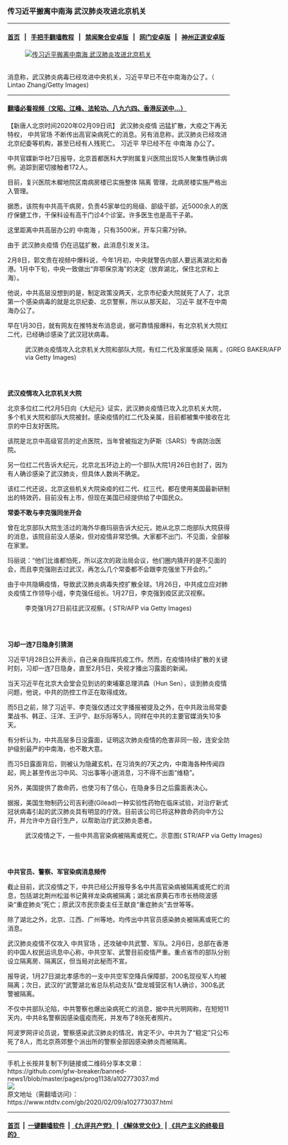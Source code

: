 ### 传习近平搬离中南海 武汉肺炎攻进北京机关
------------------------

#### [首页](https://github.com/gfw-breaker/banned-news1/blob/master/README.md) &nbsp;&nbsp;|&nbsp;&nbsp; [手把手翻墙教程](https://github.com/gfw-breaker/guides/wiki) &nbsp;&nbsp;|&nbsp;&nbsp; [禁闻聚合安卓版](https://github.com/gfw-breaker/bn-android) &nbsp;&nbsp;|&nbsp;&nbsp; [网门安卓版](https://github.com/oGate2/oGate) &nbsp;&nbsp;|&nbsp;&nbsp; [神州正道安卓版](https://github.com/SzzdOgate/update) 



<div><div class="featured_image">
 <a href="https://i.ntdtv.com/assets/uploads/2020/02/p9159371a822991100.jpg" target="_blank">
  <figure>
   <img alt="传习近平搬离中南海 武汉肺炎攻进北京机关" src="https://i.ntdtv.com/assets/uploads/2020/02/p9159371a822991100-800x450.jpg"/>
  </figure><br/>
 </a>
 <span class="caption">
  消息称，武汉肺炎病毒已经攻进中央机关，习近平早已不在中南海办公了。（ Lintao Zhang/Getty Images)
 </span>
</div>
</div><hr/>

#### [翻墙必看视频（文昭、江峰、法轮功、八九六四、香港反送中...）](https://github.com/gfw-breaker/banned-news1/blob/master/pages/link3.md)

<div><div class="post_content" itemprop="articleBody">
 <p>
  【新唐人北京时间2020年02月09日讯】
  <ok href="https://www.ntdtv.com/gb/442749.htm">
   武汉肺炎疫情
  </ok>
  迅猛扩散，大疫之下再无特权，
  <ok href="https://www.ntdtv.com/gb/中共官场.htm">
   中共官场
  </ok>
  不断传出高官染病死亡的消息。另有消息称，武汉肺炎已经攻进北京纪委等机构，甚至已经有人残死亡。
  <ok href="https://www.ntdtv.com/gb/习近平.htm">
   习近平
  </ok>
  早已经不在
  <ok href="https://www.ntdtv.com/gb/中南海.htm">
   中南海
  </ok>
  办公了。
 </p>
 <p>
  中共官媒新华社7日报导，北京首都医科大学附属复兴医院出现15人聚集性确诊病例。追踪到密切接触者172人。
 </p>
 <p>
  目前，复兴医院木樨地院区南病房楼已实施整体
  <ok href="https://www.ntdtv.com/gb/隔离.htm">
   隔离
  </ok>
  管理，北病房楼实施严格出入管理。
 </p>
 <p>
  据悉，该院有中共高干病房，负责45家单位的局级、部级干部，近5000余人的医疗保健工作，干保科设有高干门诊4个诊室。许多医生也是高干子弟。
 </p>
 <p>
  这里距离中共高层办公的
  <ok href="https://www.ntdtv.com/gb/中南海.htm">
   中南海
  </ok>
  ，只有3500米，开车只需7分钟。
 </p>
 <p>
  由于
  <ok href="https://www.ntdtv.com/gb/442749.htm">
   武汉肺炎疫情
  </ok>
  仍在迅猛扩散，此消息引发关注。
 </p>
 <p>
  2月8日，郭文贵在视频中爆料说，今年1月初，中央就警告内部人要远离湖北和香港。1月中下旬，中央一致做出“弃鄂保京海”的决定（放弃湖北，保住北京和上海）。
 </p>
 <p>
  他说，中共高层没想到的是，制定政策没两天，北京市纪委大院就死了人了，北京第一个感染病毒的就是北京纪委、北京警察，所以从那天起，
  <ok href="https://www.ntdtv.com/gb/习近平.htm">
   习近平
  </ok>
  就不在中南海办公了。
 </p>
 <p>
  早在1月30日，就有网友在推特发布消息说，据可靠情报爆料，有北京机关大院红二代，已经确诊感染了武汉冠状病毒。
 </p>
 <figure class="wp-caption alignnone" id="attachment_102770498" style="width: 600px">
  <ok href="https://i.ntdtv.com/assets/uploads/2020/02/GettyImages-1198714958.jpg">
   <img alt="" class="size-medium wp-image-102770498" src="https://i.ntdtv.com/assets/uploads/2020/02/GettyImages-1198714958-600x338.jpg"/>
  </ok>
  <br/><figcaption class="wp-caption-text">
   武汉肺炎疫情攻入北京机关大院和部队大院，有红二代及家属感染
   <ok href="https://www.ntdtv.com/gb/隔离.htm">
    隔离
   </ok>
   。(GREG BAKER/AFP via Getty Images)
  </figcaption><br/>
 </figure><br/>
 <p>
  <strong>
   武汉疫情攻入北京机关大院
  </strong>
 </p>
 <p>
  北京多位红二代2月5日向《大纪元》证实，武汉肺炎疫情已攻入北京机关大院，多个机关大院和部队大院被封。感染疫情的红二代及亲属，目前都被集中接收在北京的中日友好医院。
 </p>
 <p>
  该院是北京中高级官员的定点医院，当年曾被指定为萨斯（SARS）专病防治医院。
 </p>
 <p>
  另一位红二代告诉大纪元，北京北五环边上的一个部队大院1月26日也封了，因为有人确诊感染了武汉肺炎，但具体人数尚不确定。
 </p>
 <p>
  该红二代还说，北京这些机关大院染疫的红二代、红三代，都在使用美国最新研制出的特效药，目前没有上市，但现在美国已经提供给了中国民众。
 </p>
 <p>
  <strong>
   常委不敢与李克强同坐开会
  </strong>
 </p>
 <p>
  曾在北京部队大院生活过的海外华裔玛丽告诉大纪元，她从北京二炮部队大院获得的消息，该院目前没人感染，但对疫情非常恐惧。大家都不出门、不见面，全部躲在家里。
 </p>
 <p>
  玛丽说：“他们比谁都怕死，所以这次的政治局会议，他们圈内猜开的是不见面的会，而且李克强刚去过武汉，再怎么几个常委都不会跟李克强坐下开会的。”
 </p>
 <p>
  由于中共隐瞒疫情，导致武汉肺炎病毒失控扩散全球。1月26日，中共成立应对肺炎疫情工作领导小组，李克强任组长。1月27日，李克强到疫区武汉视察。
 </p>
 <figure class="wp-caption alignnone" id="attachment_102762769" style="width: 600px">
  <ok href="https://i.ntdtv.com/assets/uploads/2020/01/GettyImages-1196683990.jpg">
   <img alt="" class="size-medium wp-image-102762769" src="https://i.ntdtv.com/assets/uploads/2020/01/GettyImages-1196683990-600x338.jpg"/>
  </ok>
  <br/><figcaption class="wp-caption-text">
   李克强1月27日前往武汉视察。( STR/AFP via Getty Images)
  </figcaption><br/>
 </figure><br/>
 <p>
  <strong>
   习却一连7日隐身引猜测
  </strong>
 </p>
 <p>
  习近平1月28日公开表示，自己亲自指挥抗疫工作。然而，在疫情持续扩散的关键时刻，习却一连7日隐身，直至2月5日，央视才播出习露面的新闻。
 </p>
 <p>
  当天习近平在北京大会堂会见到访的柬埔寨总理洪森（Hun Sen），谈到肺炎疫情问题，他说，中共的防控工作正在取得成效。
 </p>
 <p>
  而5日之前，除了习近平、李克强仅透过文字播报被提及之外，在中共政治局常委栗战书、韩正、汪洋、王沪宁、赵乐际等5人，同样在中共的主要官媒消失10多天。
 </p>
 <p>
  有分析认为，中共高层多日没露面，证明这次肺炎疫情的危害非同一般，连安全防护级别最严的中南海，也不敢大意。
 </p>
 <p>
  而习5日露面背后，则被认为隐藏玄机，在习消失的7天之内，中南海各种传闻四起，网上甚至传出习中风、习出事等小道消息，习不得不出面“维稳”。
 </p>
 <p>
  另外，美国提供了救命药，也使习有了信心，在隐身多日之后露面表决心。
 </p>
 <p>
  据报，美国生物制药公司吉利德(Gilead)一种实验性药物在临床试验，对治疗新式冠状病毒引起的武汉肺炎具有明显的疗效。目前该公司已将这种救命药向中方公开，并允许中方自行生产，以帮助治疗武汉肺炎患者。
 </p>
 <figure class="wp-caption alignnone" id="attachment_102770593" style="width: 600px">
  <ok href="https://i.ntdtv.com/assets/uploads/2020/02/GettyImages-1198473034-2.jpg">
   <img alt="" class="size-medium wp-image-102770593" src="https://i.ntdtv.com/assets/uploads/2020/02/GettyImages-1198473034-2-600x338.jpg"/>
  </ok>
  <br/><figcaption class="wp-caption-text">
   武汉疫情之下，一些中共高官染病被隔离或死亡。示意图( STR/AFP via Getty Images)
  </figcaption><br/>
 </figure><br/>
 <p>
  <strong>
   中共官员、警察、军官染病消息频传
  </strong>
 </p>
 <p>
  截止目前，武汉疫情之下，中共已经公开报导多名中共高官染病被隔离或死亡的消息，包括湖北荆州松滋书记黄祥龙染病被隔离；湖北省原黄石市市长杨晓波感染“重症肺炎”死亡；原武汉市民宗委主任王献良“重症肺炎”去世等等。
 </p>
 <p>
  除了湖北之外，北京、江西、广州等地，均传出中共官员感染肺炎被隔离或死亡的消息。
 </p>
 <p>
  武汉肺炎疫情不仅攻入
  <ok href="https://www.ntdtv.com/gb/中共官场.htm">
   中共官场
  </ok>
  ，还攻破中共武警、军队。2月6日，总部在香港的中国人权民运讯息中心称，中共空军、武警目前疫情严重。重点省市的部队分别设立隔离房、隔离区，但当局对此秘而不宣。
 </p>
 <p>
  报导说，1月27日湖北孝感市的一支中共空军空降兵保障部，200名现役军人均被隔离；次日，武汉的“武警湖北省总队机动支队”盘龙城营区有1人确诊，300名武警被隔离。
 </p>
 <p>
  不仅中共部队沦陷，中共警察也爆出染病死亡的消息，据中共光明网称，在短短11天内，中共8名警察因感染瘟疫而死，并发布了8张死者照片。
 </p>
 <p>
  阿波罗网评论员说，警察感染武汉肺炎的情况，肯定不少。中共为了“稳定”只公布死了8人，而北京燕郊整个派出所的警察全部因感染肺炎而被隔离。
 </p>
</div></div>
<hr/>
手机上长按并复制下列链接或二维码分享本文章：<br/>
https://github.com/gfw-breaker/banned-news1/blob/master/pages/prog1138/a102773037.md <br/>
<a href='https://github.com/gfw-breaker/banned-news1/blob/master/pages/prog1138/a102773037.md'><img src='https://github.com/gfw-breaker/banned-news1/blob/master/pages/prog1138/a102773037.md.png'/></a> <br/>
原文地址（需翻墙访问）：https://www.ntdtv.com/gb/2020/02/09/a102773037.html


------------------------
#### [首页](https://github.com/gfw-breaker/banned-news1/blob/master/README.md) &nbsp;|&nbsp; [一键翻墙软件](https://github.com/gfw-breaker/nogfw/blob/master/README.md) &nbsp;| [《九评共产党》](https://github.com/gfw-breaker/9ping.md/blob/master/README.md#九评之一评共产党是什么) | [《解体党文化》](https://github.com/gfw-breaker/jtdwh.md/blob/master/README.md) | [《共产主义的终极目的》](https://github.com/gfw-breaker/gczydzjmd.md/blob/master/README.md)


<img src='http://gfw-breaker.win/banned-news/pages/prog1138/a102773037.md' width='0px' height='0px'/>